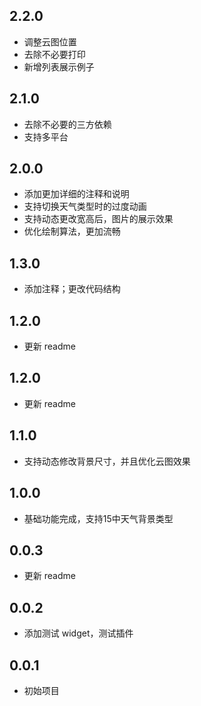 ## 2.2.0

- 调整云图位置
- 去除不必要打印
- 新增列表展示例子

## 2.1.0

- 去除不必要的三方依赖
- 支持多平台

## 2.0.0

- 添加更加详细的注释和说明
- 支持切换天气类型时的过度动画
- 支持动态更改宽高后，图片的展示效果
- 优化绘制算法，更加流畅

## 1.3.0

- 添加注释；更改代码结构

## 1.2.0

- 更新 readme

## 1.2.0

- 更新 readme

## 1.1.0

- 支持动态修改背景尺寸，并且优化云图效果

## 1.0.0

- 基础功能完成，支持15中天气背景类型

## 0.0.3

- 更新 readme

## 0.0.2

- 添加测试 widget，测试插件

## 0.0.1

* 初始项目
